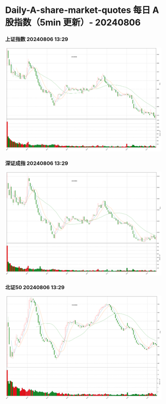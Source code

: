
# Daily-A-share-market-quotes 每日 A 股指数（5min 更新）- 20240806

### 上证指数 20240806 13:29
![](./fig/2024/8/20240806-sh000001.png)

### 深证成指 20240806 13:29
![](./fig/2024/8/20240806-sz399001.png)

### 北证50 20240806 13:29
![](./fig/2024/8/20240806-bj899050.png)
